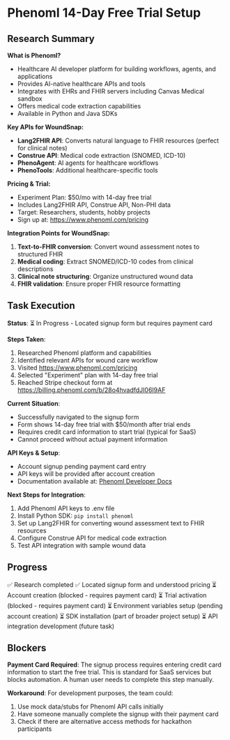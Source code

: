 # Phenoml 14-Day Free Trial Setup

## Research Summary

**What is Phenoml?**
- Healthcare AI developer platform for building workflows, agents, and applications
- Provides AI-native healthcare APIs and tools
- Integrates with EHRs and FHIR servers including Canvas Medical sandbox
- Offers medical code extraction capabilities
- Available in Python and Java SDKs

**Key APIs for WoundSnap:**
- **Lang2FHIR API**: Converts natural language to FHIR resources (perfect for clinical notes)
- **Construe API**: Medical code extraction (SNOMED, ICD-10)
- **PhenoAgent**: AI agents for healthcare workflows
- **PhenoTools**: Additional healthcare-specific tools

**Pricing & Trial:**
- Experiment Plan: $50/mo with 14-day free trial
- Includes Lang2FHIR API, Construe API, Non-PHI data
- Target: Researchers, students, hobby projects
- Sign up at: https://www.phenoml.com/pricing

**Integration Points for WoundSnap:**
1. **Text-to-FHIR conversion**: Convert wound assessment notes to structured FHIR
2. **Medical coding**: Extract SNOMED/ICD-10 codes from clinical descriptions
3. **Clinical note structuring**: Organize unstructured wound data
4. **FHIR validation**: Ensure proper FHIR resource formatting

## Task Execution

**Status**: ⏳ In Progress - Located signup form but requires payment card

**Steps Taken**:
1. Researched Phenoml platform and capabilities
2. Identified relevant APIs for wound care workflow  
3. Visited https://www.phenoml.com/pricing
4. Selected "Experiment" plan with 14-day free trial
5. Reached Stripe checkout form at https://billing.phenoml.com/b/28o4hvadfdJI06I9AF

**Current Situation**:
- Successfully navigated to the signup form
- Form shows 14-day free trial with $50/month after trial ends
- Requires credit card information to start trial (typical for SaaS)
- Cannot proceed without actual payment information

**API Keys & Setup**:
- Account signup pending payment card entry
- API keys will be provided after account creation
- Documentation available at: [Phenoml Developer Docs](https://docs.phenoml.com)

**Next Steps for Integration**:
1. Add Phenoml API keys to .env file
2. Install Python SDK: `pip install phenoml`
3. Set up Lang2FHIR for converting wound assessment text to FHIR resources
4. Configure Construe API for medical code extraction
5. Test API integration with sample wound data

## Progress

✅ Research completed
✅ Located signup form and understood pricing
⏳ Account creation (blocked - requires payment card)
⏳ Trial activation (blocked - requires payment card)
⏳ Environment variables setup (pending account creation)
⏳ SDK installation (part of broader project setup)
⏳ API integration development (future task)

## Blockers

**Payment Card Required**: The signup process requires entering credit card information to start the free trial. This is standard for SaaS services but blocks automation. A human user needs to complete this step manually.

**Workaround**: For development purposes, the team could:
1. Use mock data/stubs for Phenoml API calls initially
2. Have someone manually complete the signup with their payment card
3. Check if there are alternative access methods for hackathon participants

